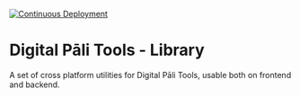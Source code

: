 [![Continuous Deployment](https://github.com/digitalpalitools/dpt-lib/workflows/Continuous%20Deployment/badge.svg)](https://github.com/digitalpalitools/dpt-lib/actions?query=workflow%3A%22Continuous+Deployment%22)

# Digital Pāli Tools - Library

A set of cross platform utilities for Digital Pāli Tools, usable both on frontend and backend.

